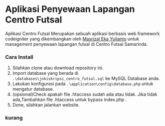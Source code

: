 # Aplikasi Penyewaan Lapangan Centro Futsal

Aplikasi Centro Futsal Merupakan sebuah aplikasi berbasis web framework codeigniter yang dikembangkan oleh [Masrizal Eka Yulianto](https://www.linkedin.com/in/masrizaleka/) untuk management penyewaan lapangan futsal di Centro Futsal Samarinda.

### Cara Install
1. Silahkan clone atau download repository ini.
2. Import database yang berada di `.\databases\jokiskripsi_centro_futsal.sql` ke MySQL Database anda.
3. Lakukan konfigurasi pada `.\application\config\database.php` untuk mengatur database.
4. (opsional)Check apakah file .htaccess sudah ada atau tidak. Jika tidak ada,Tambahkan file .htaccess untuk bypass index.php .
5. Done, silahkan jalankan website.

### kurang